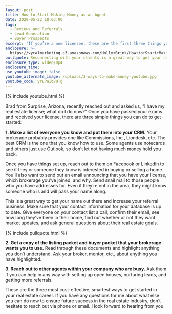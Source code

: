 ```yaml
---
layout: post
title: How to Start Making Money as an Agent
date: 2020-05-22 18:03:00
tags:
  - Reviews and Referrals
  - Lead Generation
  - Buyer Prospects
excerpt: 'If you’re a new licensee, these are the first three things you should do.'
enclosure: >-
  https://vyralmarketing.s3.amazonaws.com/Holly+Brink/How+to+Start+Making+Money+as+an+Agent.mp4
pullquote: Reconnecting with your clients is a great way to get your name out there.
enclosure_type: video/mp4
enclosure_time:
use_youtube_image: false
youtube_alternate_image: /uploads/3-ways-to-make-money-youtube.jpg
youtube_code: yrLPWIbVQTg
---
```


{% include youtube.html %}

Brad from Surprise, Arizona, recently reached out and asked us, “I have my real estate license; what do I do now?” Once you have passed your exams and received your license, there are three simple things you can do to get started:

**1\. Make a list of everyone you know and put them into your CRM.** Your brokerage probably provides one like Commissions, Inc., Liondesk, etc. The best CRM is the one that you know how to use. Some agents use notecards and others just use Outlook, so don’t let not having much money hold you back.&nbsp;

Once you have things set up, reach out to them on Facebook or LinkedIn to see if they or someone they know is interested in buying or selling a home. You'll also want to send out an email announcing that you have your license, which brokerage you’ve joined, and why. Send snail mail to those people who you have addresses for. Even if they’re not in the area, they might know someone who is and will pass your name along.&nbsp;

This is a great way to get your name out there and increase your referral business. Make sure that your contact information for your database is up to date. Give everyone on your contact list a call, confirm their email, see how long they’ve been in their home, find out whether or not they want market updates, and ask general questions about their real estate goals.

{% include pullquote.html %}

**2\. Get a copy of the listing packet and buyer packet that your brokerage wants you to use.** Read through these documents and highlight anything you don’t understand. Ask your broker, mentor, etc., about anything you have highlighted.

**3\. Reach out to other agents within your company who are busy.** Ask them if you can help in any way with setting up open houses, nurturing leads, and getting more referrals.

These are the three most cost-effective, smartest ways to get started in your real estate career. If you have any questions for me about what else you can do now to ensure future success in the real estate industry, don’t hesitate to reach out via phone or email. I look forward to hearing from you.